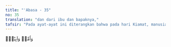 ```yaml
---
title: "'Abasa - 35"
no: 35
translation: "dan dari ibu dan bapaknya,"
tafsir: "Pada ayat-ayat ini diterangkan bahwa pada hari Kiamat, manusia lari dari saudara, ibu, dan bapaknya, bahkan dari istri dan anak-anaknya. Hal itu disebabkan seluruh pikiran hanya tertuju pada penyelamatan diri dari bencana yang sangat menakutkan, sehingga lupa pada orang tua, saudara, istri, dan anak-anak. Firman Allah:\n\nWahai manusia! Bertakwalah kepada Tuhanmu dan takutlah pada hari yang (ketika itu) seorang bapak tidak dapat menolong anaknya, dan seorang anak tidak dapat (pula) menolong bapaknya sedikit pun. Sungguh, janji Allah pasti benar, maka janganlah sekali-kali kamu terpedaya oleh kehidupan dunia, dan jangan sampai kamu terpedaya oleh penipu dalam (menaati) Allah. (Luqman/31: 33)"
---
```


وَاُمِّهٖ وَاَبِيْهِۙ

